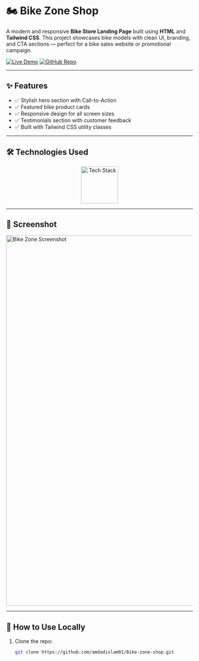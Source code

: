 # 🏍️ Bike Zone Shop

A modern and responsive **Bike Store Landing Page** built using **HTML** and **Tailwind CSS**. This project showcases bike models with clean UI, branding, and CTA sections — perfect for a bike sales website or promotional campaign.

[![Live Demo](https://img.shields.io/badge/🚀_Live_Demo-00C7B7?style=for-the-badge&logo=netlify&logoColor=white)](https://amdadislam01.github.io/Bike-zone-shop/)
[![GitHub Repo](https://img.shields.io/badge/💻_Source_Code-181717?style=for-the-badge&logo=github&logoColor=white)](https://github.com/amdadislam01/Bike-zone-shop)

---

## ✨ Features

- ✅ Stylish hero section with Call-to-Action
- ✅ Featured bike product cards
- ✅ Responsive design for all screen sizes
- ✅ Testimonials section with customer feedback
- ✅ Built with Tailwind CSS utility classes

---

## 🛠️ Technologies Used

<p align="center">
  <img src="https://skillicons.dev/icons?i=html,tailwindcss" alt="Tech Stack" width="100"/>
</p>

---

## 📸 Screenshot

<img src="https://i.postimg.cc/h4LTrzMw/bike-zone-screenshot.png" alt="Bike Zone Screenshot" width="1000"/>


---

## 🚀 How to Use Locally

1. Clone the repo:
   ```bash
   git clone https://github.com/amdadislam01/Bike-zone-shop.git

